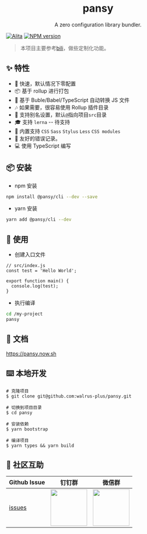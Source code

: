 <h1 align="center">pansy</h1>

<div align="center">
A zero configuration library bundler.
</div>

[![Alita](https://img.shields.io/badge/alitajs-pansy-blue.svg)](https://github.com/walrus-plus/pansy)
[![NPM version](https://img.shields.io/npm/v/@pansy/cli.svg?style=flat)](https://npmjs.org/package/@pansy/cli)

> 本项目主要参考[bili](https://github.com/egoist/bili)，做些定制化功能。

## ✨ 特性

- 🚀 快速，默认情况下零配置
- 📦 基于 rollup 进行打包
- 🚗 基于 Buble/Babel/TypeScript 自动转换 JS 文件
- 🎶 如果需要，很容易使用 Rollup 插件目录
- 🐚 支持别名设置，默认`@`指向项目`src`目录
- 🎓 支持 `lerna` -- 待支持
- 💅 内置支持 `CSS` `Sass` `Stylus` `Less` `CSS modules`
- 🚨 友好的错误记录。
- 💻 使用 TypeScript 编写

## 📦 安装

- npm 安装

```bash
npm install @pansy/cli --dev --save
```

- yarn 安装

```bash
yarn add @pansy/cli --dev
```

## 🔨 使用

- 创建入口文件

```
// src/index.js
const test = 'Hello World';

export function main() {
  console.log(test);
}
```

- 执行编译

```bash
cd /my-project
pansy
```

## 📝 文档

https://pansy.now.sh

## ⌨️ 本地开发

```
# 克隆项目
$ git clone git@github.com:walrus-plus/pansy.git

# 切换到项目目录
$ cd pansy

# 安装依赖
$ yarn bootstrap

# 编译项目
$ yarn types && yarn build
```

## 🌟 社区互助

| Github Issue                                                  | 钉钉群                                                                                     | 微信群                                                                                   |
| ------------------------------------------------------------- | ------------------------------------------------------------------------------------------ | ---------------------------------------------------------------------------------------- |
| [issues](https://github.com/walrus-plus/pansy/issues) | <img src="https://github.com/alitajs/alita/blob/master/public/dingding.png" width="100" /> | <img src="https://github.com/alitajs/alita/blob/master/public/wechat.png" width="100" /> |
